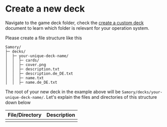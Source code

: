 # Create a new deck

Navigate to the game deck folder, check the [create a custom deck][create-custom-deck] document to learn which folder is relevant for your operation system.

Please create a file structure like this

```
Samory/
├─ decks/
│  ├─ your-unique-deck-name/
│  │  ├─ cards/
│  │  ├─ cover.png
│  │  ├─ description.txt
│  │  ├─ description.de_DE.txt
│  │  ├─ name.txt
│  │  ├─ name.de_DE.txt
```

The root of your new deck in the example above will be `Samory/decks/your-unique-deck-name/`.
Let's explain the files and directories of this structure down below

| File/Directory | Description |
| -------------- | ----------- |
|                |             |

[create-custom-deck]: ./index.md
